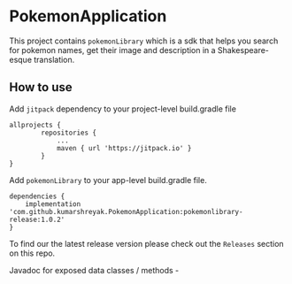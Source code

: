 # PokemonApplication
This project contains `pokemonLibrary` which is a sdk that helps you search for pokemon names, get their image and description in a Shakespeare-esque translation.

## How to use
Add `jitpack` dependency to your project-level build.gradle file
```
allprojects {
		repositories {
			...
			maven { url 'https://jitpack.io' }
		}
}
```

Add `pokemonLibrary` to your app-level build.gradle file.
```
dependencies {
    implementation 'com.github.kumarshreyak.PokemonApplication:pokemonlibrary-release:1.0.2'
}
```
To find our the latest release version please check out the `Releases` section on this repo.

Javadoc for exposed data classes / methods -
